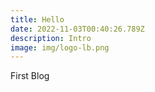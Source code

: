 ```yaml
---
title: Hello
date: 2022-11-03T00:40:26.789Z
description: Intro
image: img/logo-lb.png
---
```

F﻿irst Blog